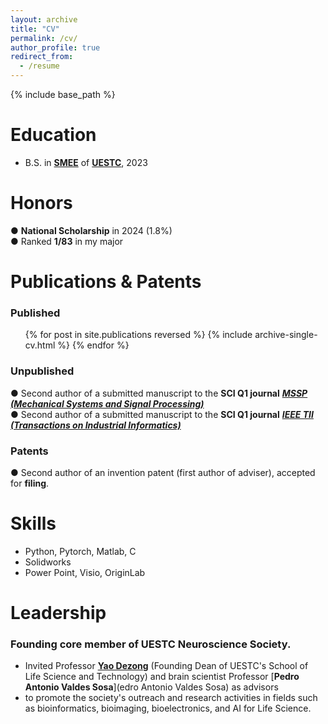 ```yaml
---
layout: archive
title: "CV"
permalink: /cv/
author_profile: true
redirect_from:
  - /resume
---
```


{% include base_path %}

Education
======
* B.S. in [**SMEE**](https://www.smee.uestc.edu.cn/) of [**UESTC**](https://www.uestc.edu.cn/), 2023

Honors
======
&#9679; **National Scholarship** in 2024 (1.8%)   
&#9679; Ranked **1/83** in my major   

Publications & Patents
======
### Published
  <ul>{% for post in site.publications reversed %}
    {% include archive-single-cv.html %}
  {% endfor %}</ul>

### Unpublished
&#9679; Second author of a submitted manuscript to the **SCI Q1 journal** [***MSSP (Mechanical Systems and Signal Processing)***](https://www.sciencedirect.com/journal/mechanical-systems-and-signal-processing)    
&#9679; Second author of a submitted manuscript to the **SCI Q1 journal** [***IEEE TII (Transactions on Industrial Informatics)***](https://www.ieee-ies.org/pubs/transactions-on-industrial-informatics)    

### Patents
&#9679; Second author of an invention patent (first author of adviser), accepted for **filing**.     



[//]: # (Work experience)

[//]: # (======)

[//]: # (* Spring 2024: Academic Pages Collaborator)

[//]: # (  * GitHub University)

[//]: # (  * Duties includes: Updates and improvements to template)

[//]: # (  * Supervisor: The Users)

[//]: # ()
[//]: # (* Fall 2015: Research Assistant)

[//]: # (  * GitHub University)

[//]: # (  * Duties included: Merging pull requests)

[//]: # (  * Supervisor: Professor Hub)

[//]: # ()
[//]: # (* Summer 2015: Research Assistant)

[//]: # (  * GitHub University)

[//]: # (  * Duties included: Tagging issues)

[//]: # (  * Supervisor: Professor Git)
  
Skills
======
* Python, Pytorch, Matlab, C
* Solidworks
* Power Point, Visio, OriginLab

Leadership
======
### Founding core member of UESTC Neuroscience Society.
* Invited Professor [**Yao Dezong**](https://faculty.uestc.edu.cn/yaodezhong/en/index.htm) (Founding Dean of UESTC's School of Life Science and Technology) and brain scientist Professor [**Pedro Antonio Valdes Sosa**](edro Antonio Valdes Sosa) as advisors    
* to promote the society's outreach and research activities in fields such as bioinformatics, bioimaging, bioelectronics, and AI for Life Science.    

[//]: # ()
[//]: # (  )
[//]: # (Talks)

[//]: # (======)

[//]: # ()
[//]: # (  <ul>{% for post in site.talks reversed %})

[//]: # ()
[//]: # (    {% include archive-single-talk-cv.html  %})

[//]: # ()
[//]: # (  {% endfor %}</ul>)

[//]: # (  )
[//]: # (Teaching)

[//]: # (======)

[//]: # ()
[//]: # (  <ul>{% for post in site.teaching reversed %})

[//]: # ()
[//]: # (    {% include archive-single-cv.html %})

[//]: # ()
[//]: # (  {% endfor %}</ul>)

[//]: # (  )
[//]: # (Service and leadership)

[//]: # (======)

[//]: # ()
[//]: # (* Currently signed in to 43 different slack teams)

[//]: # ()
